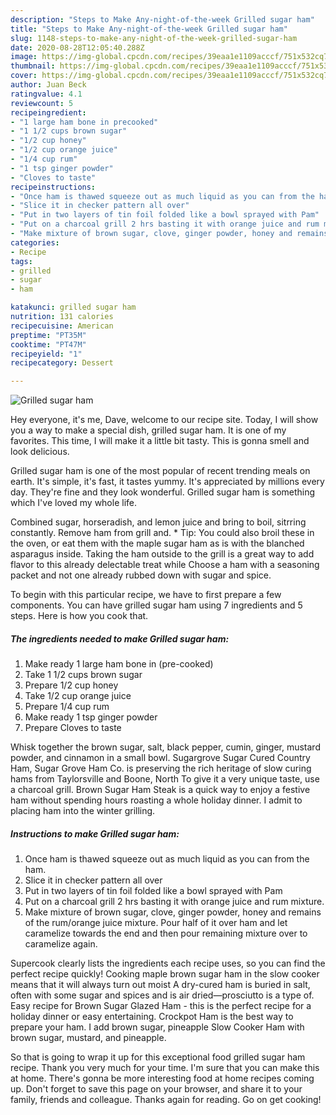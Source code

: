 ```yaml
---
description: "Steps to Make Any-night-of-the-week Grilled sugar ham"
title: "Steps to Make Any-night-of-the-week Grilled sugar ham"
slug: 1148-steps-to-make-any-night-of-the-week-grilled-sugar-ham
date: 2020-08-28T12:05:40.288Z
image: https://img-global.cpcdn.com/recipes/39eaa1e1109acccf/751x532cq70/grilled-sugar-ham-recipe-main-photo.jpg
thumbnail: https://img-global.cpcdn.com/recipes/39eaa1e1109acccf/751x532cq70/grilled-sugar-ham-recipe-main-photo.jpg
cover: https://img-global.cpcdn.com/recipes/39eaa1e1109acccf/751x532cq70/grilled-sugar-ham-recipe-main-photo.jpg
author: Juan Beck
ratingvalue: 4.1
reviewcount: 5
recipeingredient:
- "1 large ham bone in precooked"
- "1 1/2 cups brown sugar"
- "1/2 cup honey"
- "1/2 cup orange juice"
- "1/4 cup rum"
- "1 tsp ginger powder"
- "Cloves to taste"
recipeinstructions:
- "Once ham is thawed squeeze out as much liquid as you can from the ham."
- "Slice it in checker pattern all over"
- "Put in two layers of tin foil folded like a bowl sprayed with Pam"
- "Put on a charcoal grill 2 hrs basting it with orange juice and rum mixture."
- "Make mixture of brown sugar, clove, ginger powder, honey and remains of the rum/orange juice mixture. Pour half of it over ham and let caramelize towards the end and then pour remaining mixture over to caramelize again."
categories:
- Recipe
tags:
- grilled
- sugar
- ham

katakunci: grilled sugar ham 
nutrition: 131 calories
recipecuisine: American
preptime: "PT35M"
cooktime: "PT47M"
recipeyield: "1"
recipecategory: Dessert

---
```



![Grilled sugar ham](https://img-global.cpcdn.com/recipes/39eaa1e1109acccf/751x532cq70/grilled-sugar-ham-recipe-main-photo.jpg)

Hey everyone, it's me, Dave, welcome to our recipe site. Today, I will show you a way to make a special dish, grilled sugar ham. It is one of my favorites. This time, I will make it a little bit tasty. This is gonna smell and look delicious.

Grilled sugar ham is one of the most popular of recent trending meals on earth. It's simple, it's fast, it tastes yummy. It's appreciated by millions every day. They're fine and they look wonderful. Grilled sugar ham is something which I've loved my whole life.

Combined sugar, horseradish, and lemon juice and bring to boil, sitrring constantly. Remove ham from grill and. * Tip: You could also broil these in the oven, or eat them with the maple sugar ham as is with the blanched asparagus inside. Taking the ham outside to the grill is a great way to add flavor to this already delectable treat while Choose a ham with a seasoning packet and not one already rubbed down with sugar and spice.


To begin with this particular recipe, we have to first prepare a few components. You can have grilled sugar ham using 7 ingredients and 5 steps. Here is how you cook that.

<!--inarticleads1-->

##### The ingredients needed to make Grilled sugar ham:

1. Make ready 1 large ham bone in (pre-cooked)
1. Take 1 1/2 cups brown sugar
1. Prepare 1/2 cup honey
1. Take 1/2 cup orange juice
1. Prepare 1/4 cup rum
1. Make ready 1 tsp ginger powder
1. Prepare Cloves to taste


Whisk together the brown sugar, salt, black pepper, cumin, ginger, mustard powder, and cinnamon in a small bowl. Sugargrove Sugar Cured Country Ham, Sugar Grove Ham Co. is preserving the rich heritage of slow curing hams from Taylorsville and Boone, North To give it a very unique taste, use a charcoal grill. Brown Sugar Ham Steak is a quick way to enjoy a festive ham without spending hours roasting a whole holiday dinner. I admit to placing ham into the winter grilling. 

<!--inarticleads2-->

##### Instructions to make Grilled sugar ham:

1. Once ham is thawed squeeze out as much liquid as you can from the ham.
1. Slice it in checker pattern all over
1. Put in two layers of tin foil folded like a bowl sprayed with Pam
1. Put on a charcoal grill 2 hrs basting it with orange juice and rum mixture.
1. Make mixture of brown sugar, clove, ginger powder, honey and remains of the rum/orange juice mixture. Pour half of it over ham and let caramelize towards the end and then pour remaining mixture over to caramelize again.


Supercook clearly lists the ingredients each recipe uses, so you can find the perfect recipe quickly! Cooking maple brown sugar ham in the slow cooker means that it will always turn out moist A dry-cured ham is buried in salt, often with some sugar and spices and is air dried—prosciutto is a type of. Easy recipe for Brown Sugar Glazed Ham - this is the perfect recipe for a holiday dinner or easy entertaining. Crockpot Ham is the best way to prepare your ham. I add brown sugar, pineapple Slow Cooker Ham with brown sugar, mustard, and pineapple. 

So that is going to wrap it up for this exceptional food grilled sugar ham recipe. Thank you very much for your time. I'm sure that you can make this at home. There's gonna be more interesting food at home recipes coming up. Don't forget to save this page on your browser, and share it to your family, friends and colleague. Thanks again for reading. Go on get cooking!
